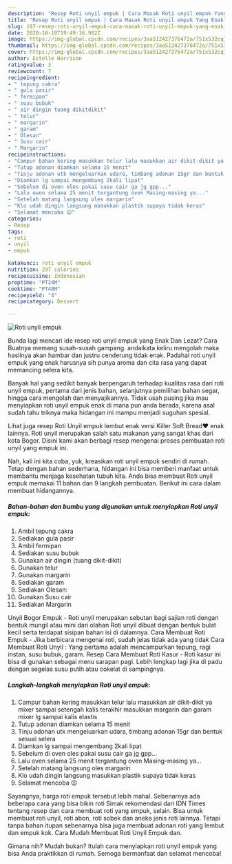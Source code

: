 ```yaml
---
description: "Resep Roti unyil empuk | Cara Masak Roti unyil empuk Yang Enak Banget"
title: "Resep Roti unyil empuk | Cara Masak Roti unyil empuk Yang Enak Banget"
slug: 197-resep-roti-unyil-empuk-cara-masak-roti-unyil-empuk-yang-enak-banget
date: 2020-10-10T19:49:16.982Z
image: https://img-global.cpcdn.com/recipes/3aa512427376472a/751x532cq70/roti-unyil-empuk-foto-resep-utama.jpg
thumbnail: https://img-global.cpcdn.com/recipes/3aa512427376472a/751x532cq70/roti-unyil-empuk-foto-resep-utama.jpg
cover: https://img-global.cpcdn.com/recipes/3aa512427376472a/751x532cq70/roti-unyil-empuk-foto-resep-utama.jpg
author: Estelle Harrison
ratingvalue: 3
reviewcount: 7
recipeingredient:
- " tepung cakra"
- " gula pasir"
- " fermipan"
- " susu bubuk"
- " air dingin tuang dikitdikit"
- " telur"
- " margarin"
- " garam"
- " Olesan"
- " Susu cair"
- " Margarin"
recipeinstructions:
- "Campur bahan kering masukkan telur lalu masukkan air dikit-dikit ya mixer sampai setengah kalis terakhir masukkan margarin dan garam mixer lg sampai kalis elastis"
- "Tutup adonan diamkan selama 15 menit"
- "Tinju adonan utk mengeluarkan udara, timbang adonan 15gr dan bentuk sesuai selera"
- "Diamkan lg sampai mengembang 2kali lipat"
- "Sebelum di oven oles pakai susu cair ga jg gpp..."
- "Lalu oven selama 25 menit tergantung oven Masing-masing ya..."
- "Setelah matang langsung oles margarin"
- "Klo udah dingin langsung masukkan plastik supaya tidak keras"
- "Selamat mencoba 😉"
categories:
- Resep
tags:
- roti
- unyil
- empuk

katakunci: roti unyil empuk 
nutrition: 297 calories
recipecuisine: Indonesian
preptime: "PT24M"
cooktime: "PT48M"
recipeyield: "4"
recipecategory: Dessert

---
```



![Roti unyil empuk](https://img-global.cpcdn.com/recipes/3aa512427376472a/751x532cq70/roti-unyil-empuk-foto-resep-utama.jpg)

Bunda lagi mencari ide resep roti unyil empuk yang Enak Dan Lezat? Cara Buatnya memang susah-susah gampang. andaikata keliru mengolah maka hasilnya akan hambar dan justru cenderung tidak enak. Padahal roti unyil empuk yang enak harusnya sih punya aroma dan cita rasa yang dapat memancing selera kita.

Banyak hal yang sedikit banyak berpengaruh terhadap kualitas rasa dari roti unyil empuk, pertama dari jenis bahan, selanjutnya pemilihan bahan segar, hingga cara mengolah dan menyajikannya. Tidak usah pusing jika mau menyiapkan roti unyil empuk enak di mana pun anda berada, karena asal sudah tahu triknya maka hidangan ini mampu menjadi suguhan spesial.

Lihat juga resep Roti Unyil empuk lembut enak versi Killer Soft Bread❤️ enak lainnya. Roti unyil merupakan salah satu makanan yang sangat khas dari kota Bogor. Disini kami akan berbagi resep mengenai proses pembuatan roti unyil yang empuk ini.


Nah, kali ini kita coba, yuk, kreasikan roti unyil empuk sendiri di rumah. Tetap dengan bahan sederhana, hidangan ini bisa memberi manfaat untuk membantu menjaga kesehatan tubuh kita. Anda bisa membuat Roti unyil empuk memakai 11 bahan dan 9 langkah pembuatan. Berikut ini cara dalam membuat hidangannya.

<!--inarticleads1-->

##### Bahan-bahan dan bumbu yang digunakan untuk menyiapkan Roti unyil empuk:

1. Ambil  tepung cakra
1. Sediakan  gula pasir
1. Ambil  fermipan
1. Sediakan  susu bubuk
1. Gunakan  air dingin (tuang dikit-dikit)
1. Gunakan  telur
1. Gunakan  margarin
1. Sediakan  garam
1. Sediakan  Olesan:
1. Gunakan  Susu cair
1. Sediakan  Margarin


Unyil Bogor Empuk - Roti unyil merupakan sebutan bagi sajian roti dengan bentuk mungil atau mini dari olahan Roti unyil dibuat dengan bentuk bulat kecil serta terdapat sisipan bahan isi di dalamnya. Cara Membuat Roti Empuk - Jika berbicara mengenai roti, sudah jelas tidak ada yang tidak Cara Membuat Roti Unyil : Yang pertama adalah mencampurkan tepung, ragi instan, susu bubuk, garam. Resep Cara Membuat Roti Kasur - Roti kasur ini bisa di gunakan sebagai menu sarapan pagi. Lebih lengkap lagi jika di padu dengan segelas susu putih atau cokelat di sampingnya. 

<!--inarticleads2-->

##### Langkah-langkah menyiapkan Roti unyil empuk:

1. Campur bahan kering masukkan telur lalu masukkan air dikit-dikit ya mixer sampai setengah kalis terakhir masukkan margarin dan garam mixer lg sampai kalis elastis
1. Tutup adonan diamkan selama 15 menit
1. Tinju adonan utk mengeluarkan udara, timbang adonan 15gr dan bentuk sesuai selera
1. Diamkan lg sampai mengembang 2kali lipat
1. Sebelum di oven oles pakai susu cair ga jg gpp...
1. Lalu oven selama 25 menit tergantung oven Masing-masing ya...
1. Setelah matang langsung oles margarin
1. Klo udah dingin langsung masukkan plastik supaya tidak keras
1. Selamat mencoba 😉


Sayangnya, harga roti empuk tersebut lebih mahal. Sebenarnya ada beberapa cara yang bisa bikin roti Simak rekomendasi dari IDN Times tentang resep dan cara membuat roti yang empuk, selain. Bisa untuk membuat roti unyil, roti abon, roti sobek dan aneka jenis roti lainnya. Tetapi tanpa bahan itupan sebenarnya bisa juga membuat adonan roti yang lembut dan empuk kok. Cara Mudah Membuat Roti Unyil Empuk dan. 

Gimana nih? Mudah bukan? Itulah cara menyiapkan roti unyil empuk yang bisa Anda praktikkan di rumah. Semoga bermanfaat dan selamat mencoba!
